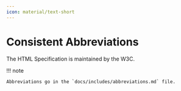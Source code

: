 ```yaml
---
icon: material/text-short
---
```


# Consistent Abbreviations

The HTML Specification is maintained by the W3C.

<!-- markdownlint-disable max-one-sentence-per-line -->

!!! note

    Abbreviations go in the `docs/includes/abbreviations.md` file.
